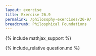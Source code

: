 ```yaml
---
layout: exercise
title: Exercise 26.9
permalink: /philosophy-exercises/26-9/
breadcrumb: Philosphical Foundations
---
```


{% include mathjax_support %}

<div><i class="arrow-up loader" data-chapter="philosophy-exercises" data-exercise="ex_9" data-rating="0"></i></div>
{% include_relative question.md %}
